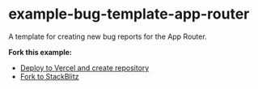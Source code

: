 # example-bug-template-app-router

A template for creating new bug reports for the App Router.

**Fork this example:**

- [Deploy to Vercel and create repository](https://vercel.com/new/clone?repository-url=https://github.com/amannn/next-intl/tree/main/examples/example-bug-template-app-router)
- [Fork to StackBlitz](https://stackblitz.com/github/amannn/next-intl/tree/main/examples/example-bug-template-app-router)
